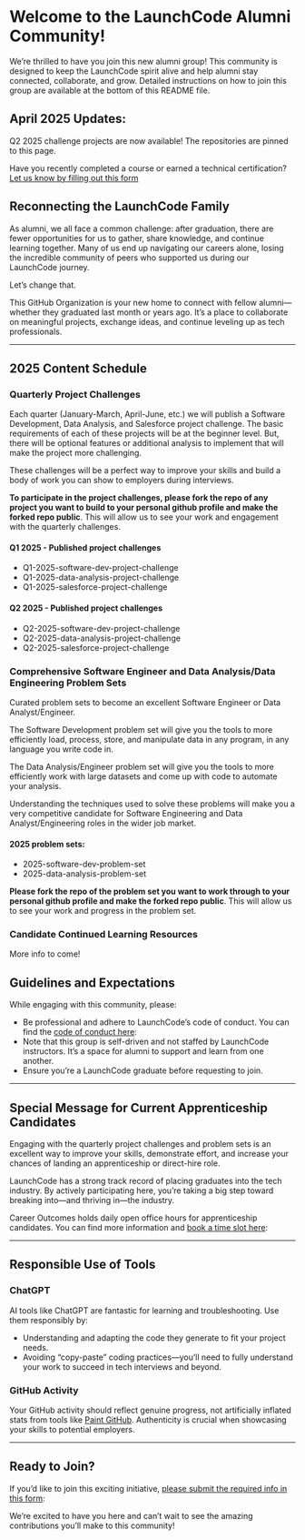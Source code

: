 # Welcome to the LaunchCode Alumni Community!

We’re thrilled to have you join this new alumni group! This community is designed to keep the LaunchCode spirit alive and help alumni stay connected, collaborate, and grow. Detailed instructions on how to join this group are available at the bottom of this README file.

## April 2025 Updates:
Q2 2025 challenge projects are now available! The repositories are pinned to this page.

Have you recently completed a course or earned a technical certification?
[Let us know by filling out this form](https://qualtricsxmfcfksgcjd.qualtrics.com/jfe/form/SV_6EuX8AuzSihyQRg)

## Reconnecting the LaunchCode Family

As alumni, we all face a common challenge: after graduation, there are fewer opportunities for us to gather, share knowledge, and continue learning together. Many of us end up navigating our careers alone, losing the incredible community of peers who supported us during our LaunchCode journey.

Let’s change that.

This GitHub Organization is your new home to connect with fellow alumni—whether they graduated last month or years ago. It’s a place to collaborate on meaningful projects, exchange ideas, and continue leveling up as tech professionals.

---

## 2025 Content Schedule

### Quarterly Project Challenges
Each quarter (January-March, April-June, etc.) we will publish a Software Development, Data Analysis, and Salesforce project challenge. 
The basic requirements of each of these projects will be at the beginner level. But, there will be optional features or additional analysis to implement that will make the project more challenging. 

These challenges will be a perfect way to improve your skills and build a body of work you can show to employers during interviews.

**To participate in the project challenges, please fork the repo of any project you want to build to your personal github profile and make the forked repo public**.
This will allow us to see your work and engagement with the quarterly challenges.

#### Q1 2025 - Published project challenges
- Q1-2025-software-dev-project-challenge
- Q1-2025-data-analysis-project-challenge
- Q1-2025-salesforce-project-challenge

#### Q2 2025 - Published project challenges
- Q2-2025-software-dev-project-challenge
- Q2-2025-data-analysis-project-challenge
- Q2-2025-salesforce-project-challenge


### Comprehensive Software Engineer and Data Analysis/Data Engineering Problem Sets

Curated problem sets to become an excellent Software Engineer or Data Analyst/Engineer.

The Software Development problem set will give you the tools to more efficiently load, process, store, and manipulate data in any program, in any language you write code in.

The Data Analysis/Engineer problem set will give you the tools to more efficiently work with large datasets and come up with code to automate your analysis.

Understanding the techniques used to solve these problems will make you a very competitive candidate for Software Engineering and Data Analyst/Engineering roles in the wider job market.


#### 2025 problem sets:
- 2025-software-dev-problem-set
- 2025-data-analysis-problem-set

**Please fork the repo of the problem set you want to work through to your personal github profile and make the forked repo public**.
This will allow us to see your work and progress in the problem set.

### Candidate Continued Learning Resources

More info to come!

## Guidelines and Expectations

While engaging with this community, please:

- Be professional and adhere to LaunchCode’s code of conduct. You can find the [code of conduct here](https://drive.google.com/file/d/1Xa8_oeqy4g5PF8OqocQAkATZFmBrgK3U/view?usp=drive_link): 
- Note that this group is self-driven and not staffed by LaunchCode instructors. It’s a space for alumni to support and learn from one another.
- Ensure you’re a LaunchCode graduate before requesting to join.
    

---

## Special Message for Current Apprenticeship Candidates

Engaging with the quarterly project challenges and problem sets is an excellent way to improve your skills, demonstrate effort, and increase your chances of landing an apprenticeship or direct-hire role.

LaunchCode has a strong track record of placing graduates into the tech industry. By actively participating here, you’re taking a big step toward breaking into—and thriving in—the industry.

Career Outcomes holds daily open office hours for apprenticeship candidates. You can find more information and [book a time slot here](https://calendar.google.com/calendar/u/0/appointments/AcZssZ2_gNocYbIku8zCgulLQakNcEdhtJeyN_vIKmk=): 

---

## Responsible Use of Tools

### ChatGPT

AI tools like ChatGPT are fantastic for learning and troubleshooting. Use them responsibly by:

- Understanding and adapting the code they generate to fit your project needs.
- Avoiding “copy-paste” coding practices—you’ll need to fully understand your work to succeed in tech interviews and beyond.
    

### GitHub Activity

Your GitHub activity should reflect genuine progress, not artificially inflated stats from tools like [Paint GitHub](https://paintgithub.com/). Authenticity is crucial when showcasing your skills to potential employers.

---

## Ready to Join?

If you’d like to join this exciting initiative, [please submit the required info in this form](https://docs.google.com/forms/d/e/1FAIpQLSc5D1d2JgS8T2Y0ooilEhEKOaABu4qHyeOkqFxQSRl9bKhKrw/viewform?usp=header): 
    
We’re excited to have you here and can’t wait to see the amazing contributions you’ll make to this community!


